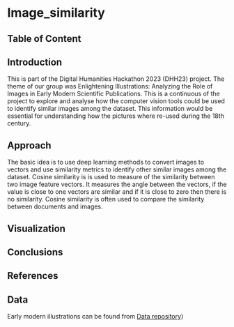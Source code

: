 # Image_similarity

## Table of Content


## Introduction

This is part of the Digital Humanities Hackathon 2023 (DHH23) project. The theme of our group was Enlightening Illustrations: Analyzing the Role of Images in Early Modern Scientific Publications. This is a continuous of the project to explore and analyse how the computer vision tools could be used to identify similar images among the dataset. This information would be essential for understanding how the pictures where re-used during the 18th century. 

## Approach

The basic idea is to use deep learning methods to convert images to vectors and use similarity metrics to identify other similar images among the dataset. Cosine similarity is is used to measure of the similarity between two image feature vectors. It measures the angle between the vectors, if the value is close to one vectors are similar and if it is close to zero then there is no similarity. Cosine similarity is often used to compare the similarity between documents and images.



## Visualization

## Conclusions

## References

## Data
Early modern illustrations can be found from [Data repository](https://github.com/dhh23/early_modern_data))
